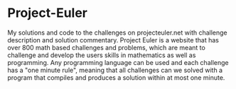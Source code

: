 # Project-Euler
My solutions and code to the challenges on projecteuler.net with challenge description and solution commentary. Project Euler is a website that has over 800 math based challenges and problems, which are meant to challenge and develop the users skills in mathematics as well as programming. Any programming language can be used and each challenge has a "one minute rule", meaning that all challenges can we solved with a program that compiles and produces a solution within at most one minute. 


